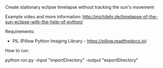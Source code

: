 Create stationary eclipse timelapse without tracking the sun's movement

Example video and more information: http://michilehr.de/timelapse-of-the-sun-eclipse-with-the-help-of-python/

Requirements:

- PIL (Pillow Python Imaging Library - https://pillow.readthedocs.io)


How to run: 

python run.py -input "importDirectory" -output "exportDirectory"